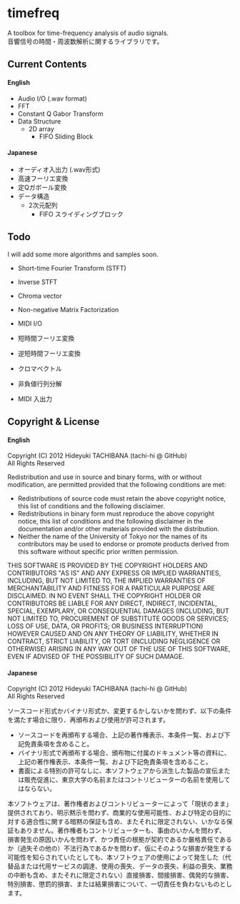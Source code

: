 
timefreq
========

A toolbox for time-frequency analysis of audio signals.  
音響信号の時間・周波数解析に関するライブラリです。


Current Contents
----------------
#### English
+ Audio I/O (.wav format)
+ FFT
+ Constant Q Gabor Transform
+ Data Structure
    + 2D array
        + FIFO Sliding Block  

#### Japanese
+ オーディオ入出力 (.wav形式)
+ 高速フーリエ変換
+ 定Qガボール変換
+ データ構造
    + 2次元配列
        + FIFO スライディングブロック  


Todo
------------
I will add some more algorithms and samples soon.

+ Short-time Fourier Transform (STFT)
+ Inverse STFT
+ Chroma vector
+ Non-negative Matrix Factorization
+ MIDI I/O  

+ 短時間フーリエ変換
+ 逆短時間フーリエ変換
+ クロマベクトル
+ 非負値行列分解
+ MIDI 入出力

Copyright & License
-------------------
#### English
Copyright (C) 2012 Hideyuki TACHIBANA (tachi-hi @ GitHub)  
All Rights Reserved  

Redistribution and use in source and binary forms, with or without modification, are permitted provided that the following conditions are met:

+ Redistributions of source code must retain the above copyright notice, this list of conditions and the following disclaimer.
+ Redistributions in binary form must reproduce the above copyright notice, this list of conditions and the following disclaimer in the documentation and/or other materials provided with the distribution.
+ Neither the name of the University of Tokyo nor the names of its contributors may be used to endorse or promote products derived from this software without specific prior written permission.

THIS SOFTWARE IS PROVIDED BY THE COPYRIGHT HOLDERS AND CONTRIBUTORS "AS IS" AND ANY EXPRESS OR IMPLIED WARRANTIES, INCLUDING, BUT NOT LIMITED TO, THE IMPLIED WARRANTIES OF MERCHANTABILITY AND FITNESS FOR A PARTICULAR PURPOSE ARE DISCLAIMED. IN NO EVENT SHALL THE COPYRIGHT HOLDER OR CONTRIBUTORS BE LIABLE FOR ANY DIRECT, INDIRECT, INCIDENTAL, SPECIAL, EXEMPLARY, OR CONSEQUENTIAL DAMAGES (INCLUDING, BUT NOT LIMITED TO, PROCUREMENT OF SUBSTITUTE GOODS OR SERVICES; LOSS OF USE, DATA, OR PROFITS; OR BUSINESS INTERRUPTION) HOWEVER CAUSED AND ON ANY THEORY OF LIABILITY, WHETHER IN CONTRACT, STRICT LIABILITY, OR TORT (INCLUDING NEGLIGENCE OR OTHERWISE) ARISING IN ANY WAY OUT OF THE USE OF THIS SOFTWARE, EVEN IF ADVISED OF THE POSSIBILITY OF SUCH DAMAGE.


#### Japanese
Copyright (C) 2012 Hideyuki TACHIBANA (tachi-hi @ GitHub)  
All Rights Reserved  

ソースコード形式かバイナリ形式か、変更するかしないかを問わず、以下の条件を満たす場合に限り、再頒布および使用が許可されます。

+ ソースコードを再頒布する場合、上記の著作権表示、本条件一覧、および下記免責条項を含めること。
+ バイナリ形式で再頒布する場合、頒布物に付属のドキュメント等の資料に、上記の著作権表示、本条件一覧、および下記免責条項を含めること。
+ 書面による特別の許可なしに、本ソフトウェアから派生した製品の宣伝または販売促進に、東京大学の名前またはコントリビューターの名前を使用してはならない。 

本ソフトウェアは、著作権者およびコントリビューターによって「現状のまま」提供されており、明示黙示を問わず、商業的な使用可能性、および特定の目的に対する適合性に関する暗黙の保証も含め、またそれに限定されない、いかなる保証もありません。著作権者もコントリビューターも、事由のいかんを問わず、 損害発生の原因いかんを問わず、かつ責任の根拠が契約であるか厳格責任であるか（過失その他の）不法行為であるかを問わず、仮にそのような損害が発生する可能性を知らされていたとしても、本ソフトウェアの使用によって発生した（代替品または代用サービスの調達、使用の喪失、データの喪失、利益の喪失、業務の中断も含め、またそれに限定されない）直接損害、間接損害、偶発的な損害、特別損害、懲罰的損害、または結果損害について、一切責任を負わないものとします。 


